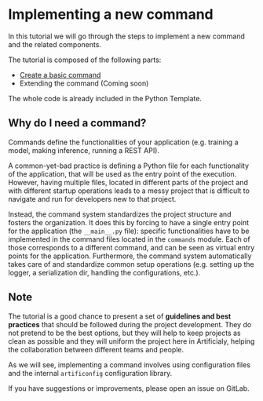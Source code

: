 # Implementing a new command

In this tutorial we will go through the steps to implement a new command and the related components.

The tutorial is composed of the following parts:

- [Create a basic command](new-command/creating-command.md)
- Extending the command (Coming soon)

The whole code is already included in the Python Template.

## Why do I need a command?

Commands define the functionalities of your application (e.g. training a model, making inference, running a REST API).

A common-yet-bad practice is defining a Python file for each functionality of the application, that will be used as the entry point of the execution. However, having multiple files, located in different parts of the project and with different startup operations leads to a messy project that is difficult to navigate and run for developers new to that project.

Instead, the command system standardizes the project structure and fosters the organization. It does this by forcing to have a single entry point for the application (the `__main__.py` file): specific functionalities have to be implemented in the command files located in the `commands` module. Each of those corresponds to a different command, and can be seen as virtual entry points for the application. Furthermore, the command system automatically takes care of and standardize common setup operations (e.g. setting up the logger, a serialization dir, handling the configurations, etc.).

## Note

The tutorial is a good chance to present a set of **guidelines and best practices** that should be followed during the project development. They do not pretend to be the best options, but they will help to keep projects as clean as possible and they will uniform the project here in Artificialy, helping the collaboration between different teams and people.

As we will see, implementing a command involves using configuration files and the internal `artificonfig` configuration library.

If you have suggestions or improvements, please open an issue on GitLab.
